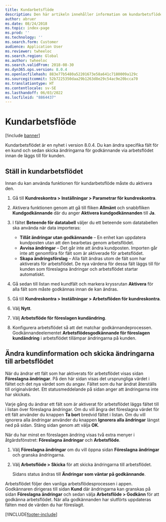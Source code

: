 ```yaml
---
title: Kundarbetsflöde
description: Den här artikeln innehåller information om kundarbetsflödet. Du ändrar specifika fält för en kund och skickar sedan ändringarna för godkännande via arbetsflödet innan de läggs till för kunden.
author: abruer
ms.date: 08/24/2018
ms.topic: index-page
ms.prod: ''
ms.technology: ''
ms.search.form: Customer
audience: Application User
ms.reviewer: twheeloc
ms.search.region: Global
ms.author: twheeloc
ms.search.validFrom: 2018-08-30
ms.dyn365.ops.version: 8.0.4
ms.openlocfilehash: 883e77b5480a52201673e58a641c7180009a129c
ms.sourcegitcommit: 52b7225350daa29b1263d8e29c54ac9e20bcca70
ms.translationtype: HT
ms.contentlocale: sv-SE
ms.lasthandoff: 06/03/2022
ms.locfileid: "8864437"
---
```

# <a name="customer-workflow"></a>Kundarbetsflöde

[!include [banner](../includes/banner.md)]

Kundarbetsflödet är en nyhet i version 8.0.4. Du kan ändra specifika fält för en kund och sedan skicka ändringarna för godkännande via arbetsflödet innan de läggs till för kunden.

## <a name="set-up-the-customer-workflow"></a>Ställ in kundarbetsflödet

Innan du kan använda funktionen för kundarbetsflöde måste du aktivera den.

1. Gå till **Kundreskontra \> Inställningar \> Parametrar för kundreskontra**.
2. Aktivera funktionen genom att gå till fliken **Allmänt** och snabbfliken **Kundgodkännande** där du anger **Aktivera kundgodkännanden** till **Ja**.
3. I fältet **Beteende för datatabell** väljer du ett beteende som datatabellen ska använda när data importeras:

    - **Tillåt ändringar utan godkännande** – En enhet kan uppdatera kundposten utan att den bearbetas genom arbetsflödet.
    - **Avvisa ändringar** – Det går inte att ändra kundposten. Importen går inte att genomföra för fält som är aktiverade för arbetsflödet.
    - **Skapa ändringsförslag** – Alla fält ändras utom de fält som har aktiverats för arbetsflödet. De nya värdena för dessa fält läggs till för kunden som föreslagna ändringar och arbetsflödet startar automatiskt.

4. Gå sedan till listan med kundfält och markera kryssrutan **Aktivera** för alla fält som måste godkännas innan de kan ändras.
5. Gå till **Kundreskontra \> Inställningar \> Arbetsflöden för kundreskontra**.
6. Välj **Nytt**.
7. Välj **Arbetsflöde för föreslagen kundändring**. 
8. Konfigurera arbetsflödet så att det matchar godkännandeprocessen. Godkännandeelementet **Arbetsflödesgodkännande för föreslagen kundändring** i arbetsflödet tillämpar ändringarna på kunden.

## <a name="change-customer-information-and-submit-the-changes-to-the-workflow"></a>Ändra kundinformation och skicka ändringarna till arbetsflödet

När du ändrar ett fält som har aktiverats för arbetsflödet visas sidan **Föreslagna ändringar**. På den här sidan visas det ursprungliga värdet i fältet och det nya värdet som du angav. Fältet som du har ändrat återställs till originalvärdet. Ett statusmeddelande på sidan anger att ändringarna inte har skickats.

Varje gång du ändrar ett fält som är aktiverat för arbetsflödet läggs fältet till i listan över föreslagna ändringar. Om du vill ångra det föreslagna värdet för ett fält använder du knappen **Ta bort** bredvid fältet i listan. Om du vill ignorera alla ändringar använder du knappen **Ignorera alla ändringar** längst ned på sidan. Stäng sidan genom att välja **OK**.

När du har minst en föreslagen ändring visas två extra menyer i åtgärdsfönstret: **Föreslagna ändringar** och **Arbetsflöde**.

1. Välj **Föreslagna ändringar** om du vill öppna sidan **Föreslagna ändringar** och granska ändringarna.
2. Välj **Arbetsflöde \> Skicka** för att skicka ändringarna till arbetsflödet.

    Sidans status ändras till **Ändringar som väntar på godkännande**.

Arbetsflödet följer den vanliga arbetsflödesprocessen i appen. Godkännaren dirigeras till sidan **Kund** där ändringarna kan granskas på sidan **Föreslagna ändringar** och sedan välja **Arbetsflöde \> Godkänn** för att godkänna arbetsflödet. När alla godkännanden har slutförts uppdateras fälten med de värden du har föreslagit.


[!INCLUDE[footer-include](../../includes/footer-banner.md)]
